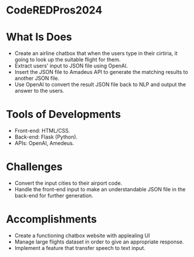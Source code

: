 # CodeREDPros2024

# What Is Does
- Create an airline chatbox that when the users type in their cirtiria, it going to look up the suitable flight for them.
- Extract users' input to JSON file using OpenAI.
- Insert the JSON file to Amadeus API to generate the matching results to another JSON file.
- Use OpenAI to convert the result JSON file back to NLP and output the answer to the users.

# Tools of Developments
- Front-end: HTML/CSS.
- Back-end: Flask (Python).
- APIs: OpenAI, Amedeus.

# Challenges
- Convert the input cities to their airport code.
- Handle the front-end input to make an understandable JSON file in the back-end for further generation.

# Accomplishments
- Create a functioning chatbox website with applealing UI
- Manage large flights dataset in order to give an appropriate response.
- Implement a feature that transfer speech to text input.
